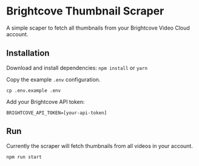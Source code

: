 # Brightcove Thumbnail Scraper

A simple scaper to fetch all thumbnails from your Brightcove Video Cloud account.

## Installation

Download and install dependencies:
`npm install`
or
`yarn`

Copy the example `.env` configuration.
```
cp .env.example .env
```

Add your Brightcove API token:
```
BRIGHTCOVE_API_TOKEN=[your-api-token]
```

## Run

Currently the scraper will fetch thumbnails from all videos in your account.

```
npm run start
```
